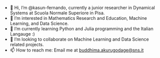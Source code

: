 - 👋 Hi, I’m @kasun-fernando, currently a junior researcher in Dynamical Systems at Scuola Normale Superiore in Pisa.
- 👀 I’m interested in Mathematics Research and Education, Machine Learning, and Data Science.
- 🌱 I’m currently learning Python and Julia programming and the Italian Langauge :)
- 💞️ I’m looking to collaborate on Machine Learning and Data Science related projects. 
- 📫 How to reach me: Email me at buddhima.akurugodage@sns.it

<!---
kasun-fernando/kasun-fernando is a ✨ special ✨ repository because its `README.md` (this file) appears on your GitHub profile.
You can click the Preview link to take a look at your changes.
--->
